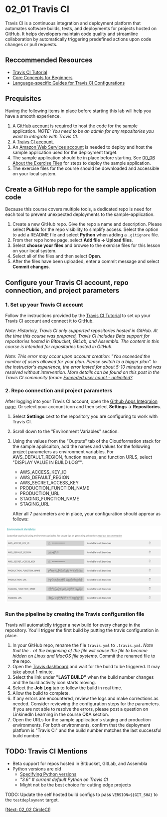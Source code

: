 # 02_01 Travis CI
Travis CI is a continuous integration and deployment platform that automates software builds, tests, and deployments for projects hosted on GitHub. It helps developers maintain code quality and streamline collaboration by automatically triggering predefined actions upon code changes or pull requests.

## Reccommended Resources
- [Travis CI Tutorial](https://docs.travis-ci.com/user/tutorial/)
- [Core Concepts for Beginners](https://docs.travis-ci.com/user/for-beginners/)
- [Language-specific Guides for Travis CI Configurations](https://docs.travis-ci.com/user/language-specific/)


## Prequisites
Having the following items in place before starting this lab will help you have a smooth experience.

1. A [GitHub account](https://github.com/join) is required to host the code for the sample application. *NOTE: You need to be an admin for any repositories you want to integrate with Travis CI.*
2. A [Traivs CI account](https://app.travis-ci.com/signup).
3. An [Amazon Web Services account](https://aws.amazon.com/free) is needed to deploy and host the sample application used for the deployment target.
4. The sample application should be in place before starting.  See [00_06 About the Exercise Files](../../ch0_introduction/00_06_about_the_exercise_files/README.md) for steps to deploy the sample application.
5. The exercise files for the course should be downloaded and accessible on your local system.

## Create a GitHub repo for the sample application code
Because this course covers multiple tools, a dedicated repo is need for each tool to prevent unexpected deployments to the sample-application.

1. Create a new GitHub repo. Give the repo a name and description.  Please select **Public** for the repo visibility to simplify access.  Select the option to add a README file and select **Python** when adding a `.gitignore` file.
2. From ther repo home page, select **Add file -> Upload files**.
3. Select **choose your files** and browse to the exercise files for this lesson on your local system.
4. Select all of the files and then select **Open**.
5. After the files have been uploaded, enter a commit message and select **Commit changes**.

## Configure your Travis CI account, repo connection, and project parameters

### 1. Set up your Travis CI account
Follow the instructions provided by the [Travis CI Tutorial](https://docs.travis-ci.com/user/tutorial/) to set up your Travis CI account and connect it to GitHub.

*Note: Historicly, Travis CI only supported repositories hosted in GitHub.  At the time this course was prepared, Travis CI includes Beta support for repositories hosted in Bitbucket, GitLab, and Assembla.  The content in this course is intended for repositories hosted in GitHub.*

*Note:  This error may occur upon account creation: "You exceeded the number of users allowed for your plan. Please switch to a bigger plan".  In the instructor's experience, the error lasted for about 5-10 minutes and was resolved without intervention.  More details can be found on this post in the Travis CI community forum: [Exceeded user count - unlimited?](https://travis-ci.community/t/exceeded-user-count-unlimited/10484/16).*

### 2. Repo connection and project parameters
After logging into your Travis CI account, open the [Github Apps Integraion page](https://app.travis-ci.com/account/repositories).  Or select your account icon and then select **Settings -> Repositories**.

1. Select **Settings** cext to the repository you are configuring to work with Travis CI.
2. Scroll down to the "Environment Variables" section.
3. Using the values from the "Ouptuts" tab of the Cloudformation stack for the sample applicaiton,  add the names and values for the following project parameters as environment variables.  For AWS_DEFAULT_REGION, function names, and function URLS, select "DISPLAY VALUE IN BUILD LOG"".

   - AWS_ACCESS_KEY_ID
   - AWS_DEFAULT_REGION
   - AWS_SECRET_ACCESS_KEY
   - PRODUCTION_FUNCTION_NAME
   - PRODUCTION_URL
   - STAGING_FUNCTION_NAME
   - STAGING_URL
   
   After all 7 parameters are in place, your configuration should apprear as follows:

![Travis Environment Variables](Travis-Environment-Variables-SCR-20230916-shdl.png)

### Run the pipeline by creating the Travis configuration file
Travis will automaticlly trigger a new build for every change in the repository.  You'll trigger the first build by putting the travis configuration in place.

1. In your GitHub repo, rename the file `travis.yml` to `.travis.yml`. *Note that the `.` at the beginning of the file will cause the file to become hidden on Linux and MacOS file systems.*  Commit the renamed file to the repo.
2. Open the [Travis dashboard](https://app.travis-ci.com/dashboard) and wait for the build to be triggered.  It may take about 1 minute.
3. Select the link under **"LAST BUILD"** when the build number changes and the build activity icon starts moving.
4. Select the **Job Log** tab to follow the build in real time.
5. Allow the build to complete.
6. If any errors are encountered, review the logs and make corrections as needed.  Consider reviewing the configuration steps for the parameters.  If you are not able to resolve the errors, please post a question on LinkinedIn Learning in the course Q&A section.
7. Open the URLs for the sample application's staging and production environments.  For both environments, confirm that the deployment platform is "Travis CI" and the build number matches the last successful build number.

## TODO: Travis CI Mentions
- Beta support for repos hosted in Bitbucket, GitLab, and Assembla
- Python versions are old
  - [Specifying Python versions](https://docs.travis-ci.com/user/languages/python/#specifying-python-versions)
  - *"3.6"      # current default Python on Travis CI*
  - Might not be the best choice for cutting edge projects


TODO: Update the self hosted build configs to pass `VERSION=${GIT_SHA}` to the `testdeployment` target.

[[Next: 02_02 CircleCI](../02_02_circleci/README.md)]
